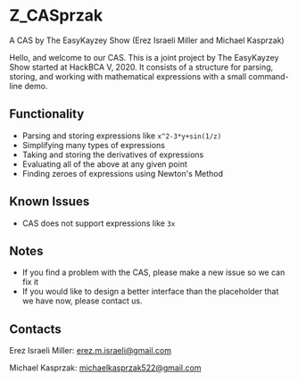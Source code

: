 # Z_CASprzak
A CAS by The EasyKayzey Show (Erez Israeli Miller and Michael Kasprzak)

Hello, and welcome to our CAS. This is a joint project by The EasyKayzey Show started at HackBCA V, 2020. It consists of a structure for parsing, storing, and working with mathematical expressions with a small command-line demo. 

## Functionality
- Parsing and storing expressions like `x^2-3*y+sin(1/z)`
- Simplifying many types of expressions
- Taking and storing the derivatives of expressions
- Evaluating all of the above at any given point
- Finding zeroes of expressions using Newton's Method

## Known Issues
- CAS does not support expressions like `3x`

## Notes
- If you find a problem with the CAS, please make a new issue so we can fix it
- If you would like to design a better interface than the placeholder that we have now, please contact us.

## Contacts
Erez Israeli Miller: erez.m.israeli@gmail.com

Michael Kasprzak: michaelkasprzak522@gmail.com

